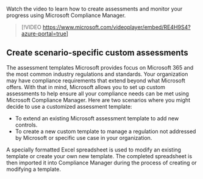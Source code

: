 Watch the video to learn how to create assessments and monitor your progress using Microsoft Compliance Manager.
> 
> [!VIDEO https://www.microsoft.com/videoplayer/embed/RE4H9S4?azure-portal=true]

## Create scenario-specific custom assessments

The assessment templates Microsoft provides focus on Microsoft 365 and the most common industry regulations and standards. Your organization may have compliance requirements that extend beyond what Microsoft offers. With that in mind, Microsoft allows you to set up custom assessments to help ensure all your compliance needs can be met using Microsoft Compliance Manager. Here are two scenarios where you might decide to use a customized assessment template: 
- To extend an existing Microsoft assessment template to add new controls.
- To create a new custom template to manage a regulation not addressed by Microsoft or specific use case in your organization.  

A specially formatted Excel spreadsheet is used to modify an existing template or create your own new template. The completed spreadsheet is then imported it into Compliance Manager during the process of creating or modifying a template.

